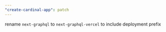 ```yaml
---
"create-cardinal-app": patch
---
```


rename `next-graphql` to `next-graphql-vercel` to include deployment prefix
